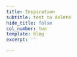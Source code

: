 ```yaml
---
title: Inspiration
subtitle: test to delete
hide_title: false
col_number: two
template: blog
excerpt: ''

---
```

